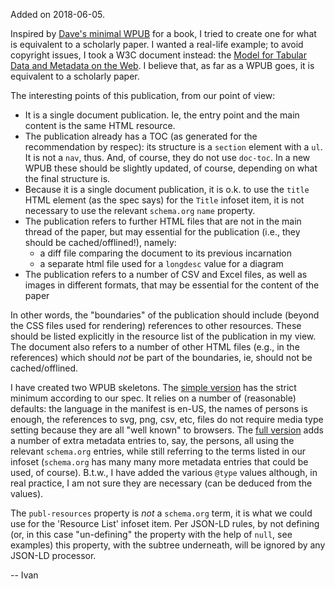 Added on 2018-06-05.

Inspired by [Dave's minimal WPUB](https://github.com/w3c/wpub/wiki/Minimal-WPUB) for a book, I tried to create one for what is equivalent to a scholarly paper. I wanted a real-life example; to avoid copyright issues, I took a W3C document instead: the [Model for Tabular Data and Metadata on the Web](https://www.w3.org/TR/tabular-data-model/). I believe that, as far as a WPUB goes, it is equivalent to a scholarly paper.

The interesting points of this publication, from our point of view:

- It is a single document publication. Ie, the entry point and the main content is the same HTML resource.
- The publication already has a TOC (as generated for the recommendation by respec): its structure is a `section` element with a `ul`. It is not a `nav`, thus. And, of course, they do not use `doc-toc`. In a new WPUB these should be slightly updated, of course, depending on what the final structure is.
- Because it is a single document publication, it is o.k. to use the `title` HTML element (as the spec says) for the `Title` infoset item, it is not necessary to use the relevant `schema.org` `name` property.
- The publication refers to further HTML files that are not in the main thread of the paper, but may essential for the publication (i.e., they should be cached/offlined!), namely:
    - a diff file comparing the document to its previous incarnation
    - a separate html file used for a `longdesc` value for a diagram
- The publication refers to a number of CSV and Excel files, as well as images in different formats, that may be essential for the content of the paper

In other words, the "boundaries" of the publication should include (beyond the CSS files used for rendering) references to other resources. These should be listed explicitly in the resource list of the publication in my view. The document also refers to a number of other HTML files (e.g., in the references) which should _not_ be part of the boundaries, ie, should not be cached/offlined.

I have created two WPUB skeletons. The [simple version](./simple_version.html) has the strict minimum according to our spec. It relies on a number of (reasonable) defaults: the language in the manifest is en-US, the names of persons is enough, the references to svg, png, csv, etc, files do not require media type setting because they are all "well known" to browsers. The [full version](./full_version.html) adds a number of extra metadata entries to, say, the persons, all using the relevant `schema.org` entries, while still referring to the terms listed in our infoset (`schema.org` has many many more metadata entries that could be used, of course). B.t.w., I have added the various `@type` values although, in real practice, I am not sure they are necessary (can be deduced from the values).

The `publ-resources` property is _not_ a `schema.org` term, it is what we could use for the 'Resource List' infoset item. Per JSON-LD rules, by not defining (or, in this case "un-defining" the property with the help of `null`, see examples) this property, with the subtree underneath, will be ignored by any JSON-LD processor.

-- Ivan
